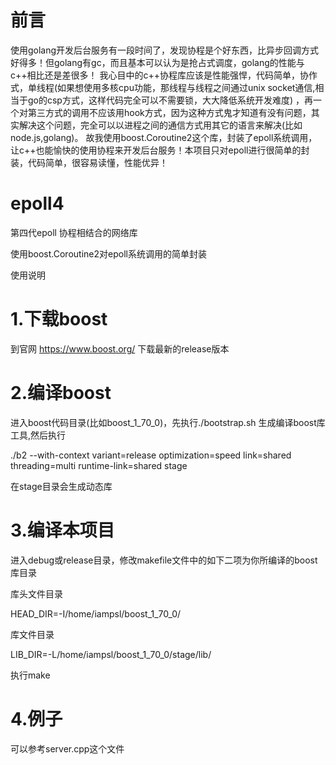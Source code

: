 # 前言
使用golang开发后台服务有一段时间了，发现协程是个好东西，比异步回调方式好得多！但golang有gc，而且基本可以认为是抢占式调度，golang的性能与c++相比还是差很多！
我心目中的c++协程库应该是性能强悍，代码简单，协作式，单线程(如果想使用多核cpu功能，那线程与线程之间通过unix socket通信,相当于go的csp方式，这样代码完全可以不需要锁，大大降低系统开发难度)
，再一个对第三方式的调用不应该用hook方式，因为这种方式鬼才知道有没有问题，其实解决这个问题，完全可以以进程之间的通信方式用其它的语言来解决(比如node.js,golang)。
故我使用boost.Coroutine2这个库，封装了epoll系统调用，让c++也能愉快的使用协程来开发后台服务！本项目只对epoll进行很简单的封装，代码简单，很容易读懂，性能优异！

# epoll4
第四代epoll 协程相结合的网络库

使用boost.Coroutine2对epoll系统调用的简单封装


使用说明

# 1.下载boost

到官网 https://www.boost.org/   下载最新的release版本
# 2.编译boost

进入boost代码目录(比如boost_1_70_0)，先执行./bootstrap.sh 生成编译boost库工具,然后执行

./b2 --with-context variant=release optimization=speed link=shared threading=multi runtime-link=shared stage

在stage目录会生成动态库
# 3.编译本项目

进入debug或release目录，修改makefile文件中的如下二项为你所编译的boost库目录

库头文件目录

HEAD_DIR=-I/home/iampsl/boost_1_70_0/


库文件目录

LIB_DIR=-L/home/iampsl/boost_1_70_0/stage/lib/


执行make
# 4.例子
可以参考server.cpp这个文件
